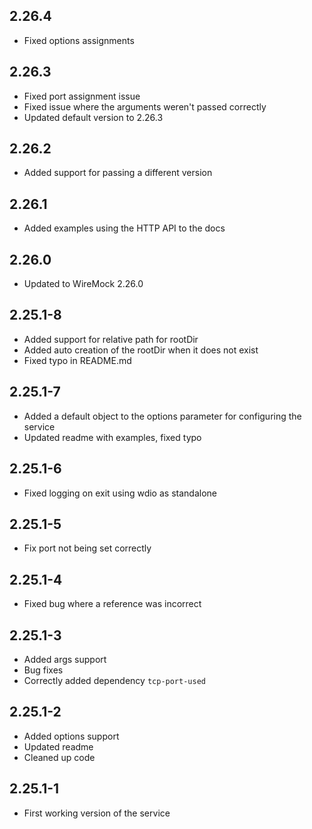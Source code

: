 ## 2.26.4

- Fixed options assignments

## 2.26.3

- Fixed port assignment issue
- Fixed issue where the arguments weren't passed correctly
- Updated default version to 2.26.3

## 2.26.2

- Added support for passing a different version

## 2.26.1

- Added examples using the HTTP API to the docs

## 2.26.0

- Updated to WireMock 2.26.0

## 2.25.1-8

- Added support for relative path for rootDir
- Added auto creation of the rootDir when it does not exist
- Fixed typo in README.md

## 2.25.1-7

- Added a default object to the options parameter for configuring the service
- Updated readme with examples, fixed typo

## 2.25.1-6

- Fixed logging on exit using wdio as standalone

## 2.25.1-5

- Fix port not being set correctly

## 2.25.1-4

- Fixed bug where a reference was incorrect

## 2.25.1-3

- Added args support
- Bug fixes
- Correctly added dependency `tcp-port-used`

## 2.25.1-2

- Added options support
- Updated readme
- Cleaned up code

## 2.25.1-1

- First working version of the service